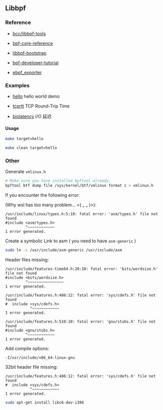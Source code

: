 ## Libbpf

### Reference

- [bcc/libbpf-tools](https://github.com/iovisor/bcc/tree/master/libbpf-tools)

- [bpf-core-reference](https://nakryiko.com/posts/bpf-core-reference-guide/)

- [libbpf-bootstrap](https://github.com/libbpf/libbpf-bootstrap)

- [bpf-developer-tutorial](https://github.com/eunomia-bpf/bpf-developer-tutorial/tree/main)

- [ebpf_exporter](https://github.com/cloudflare/ebpf_exporter)

### Examples

- [hello](./hello) hello world demo

- [tcprtt](./tcprtt) TCP Round-Trip Time

- [biolatency](./biolatency) I/O 延迟

#### Usage

```sh
make target=hello
```

```sh
make clean target=hello
```

### Other

Generate `vmlinux.h`

```sh
# Make sure you have installed bpftool already.
bpftool btf dump file /sys/kernel/btf/vmlinux format c > vmlinux.h
```

If you encounter the following error:

(Why wsl has too many problem... <( \_ \_ )>):

```
/usr/include/linux/types.h:5:10: fatal error: 'asm/types.h' file not found
#include <asm/types.h>
         ^~~~~~~~~~~~~
1 error generated.
```

Create a symbolic Link to asm ( you need to have `asm-generic` )

```sh
sudo ln -s /usr/include/asm-generic /usr/include/asm
```

Header files missing:

```
/usr/include/features-time64.h:20:10: fatal error: 'bits/wordsize.h' file not found
#include <bits/wordsize.h>
         ^~~~~~~~~~~~~~~~~
1 error generated.
```

```
/usr/include/features.h:486:12: fatal error: 'sys/cdefs.h' file not found
#  include <sys/cdefs.h>
           ^~~~~~~~~~~~~
1 error generated.
```

```
/usr/include/features.h:510:10: fatal error: 'gnu/stubs.h' file not found
#include <gnu/stubs.h>
         ^~~~~~~~~~~~~
1 error generated.
```

Add compile options:

```
-I/usr/include/x86_64-linux-gnu
```

32bit header file missing:

```
/usr/include/features.h:486:12: fatal error: 'sys/cdefs.h' file not found
#  include <sys/cdefs.h>
           ^~~~~~~~~~~~~
1 error generated.
```

```sh
sudo apt-get install libc6-dev-i386
```
